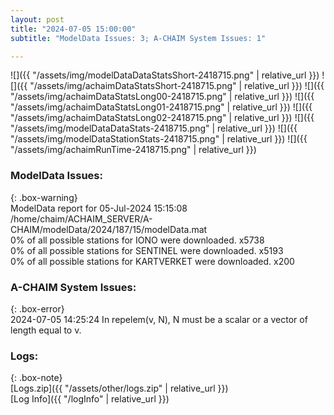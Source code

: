 ```yaml
---
layout: post
title: "2024-07-05 15:00:00"
subtitle: "ModelData Issues: 3; A-CHAIM System Issues: 1"

---
```


![]({{ "/assets/img/modelDataDataStatsShort-2418715.png" | relative_url }})
![]({{ "/assets/img/achaimDataStatsShort-2418715.png" | relative_url }})
![]({{ "/assets/img/achaimDataStatsLong00-2418715.png" | relative_url }})
![]({{ "/assets/img/achaimDataStatsLong01-2418715.png" | relative_url }})
![]({{ "/assets/img/achaimDataStatsLong02-2418715.png" | relative_url }})
![]({{ "/assets/img/modelDataDataStats-2418715.png" | relative_url }})
![]({{ "/assets/img/modelDataStationStats-2418715.png" | relative_url }})
![]({{ "/assets/img/achaimRunTime-2418715.png" | relative_url }})


### ModelData Issues:  
  
{: .box-warning}  
 ModelData report for 05-Jul-2024 15:15:08   
 /home/chaim/ACHAIM_SERVER/A-CHAIM/modelData/2024/187/15/modelData.mat   
 0% of all possible stations for IONO were downloaded. x5738   
 0% of all possible stations for SENTINEL were downloaded. x5193   
 0% of all possible stations for KARTVERKET were downloaded. x200   
  
### A-CHAIM System Issues:  
  
{: .box-error}  
2024-07-05 14:25:24 In repelem(v, N), N must be a scalar or a vector of length equal to v.  

### Logs:  
  
{: .box-note}  
[Logs.zip]({{ "/assets/other/logs.zip" | relative_url }})  
[Log Info]({{ "/logInfo" | relative_url }})  

